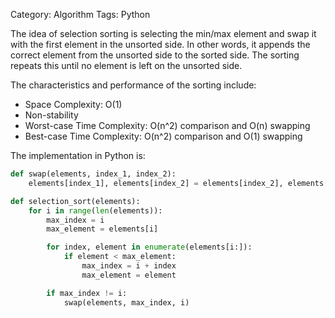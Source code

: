 Category: Algorithm
Tags: Python

The idea of selection sorting is selecting the min/max element and swap it with the first element in the unsorted side. In other words, it appends the correct element from the unsorted side to the sorted side. The sorting repeats this until no element is left on the unsorted side.

The characteristics and performance of the sorting include:

* Space Complexity: O(1)
* Non-stability
* Worst-case Time Complexity: O(n^2) comparison and O(n) swapping
* Best-case Time Complexity: O(n^2) comparison and O(1) swapping

The implementation in Python is:

```python
def swap(elements, index_1, index_2):
    elements[index_1], elements[index_2] = elements[index_2], elements[index_1]

def selection_sort(elements):
    for i in range(len(elements)):
        max_index = i
        max_element = elements[i]

        for index, element in enumerate(elements[i:]):
            if element < max_element:
                max_index = i + index
                max_element = element

        if max_index != i:
            swap(elements, max_index, i)
```
